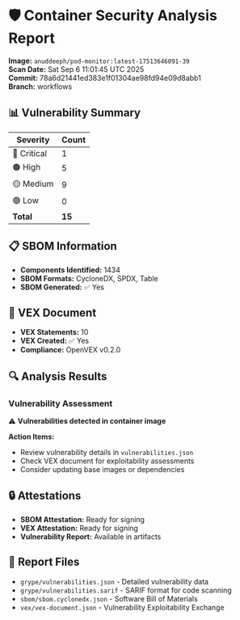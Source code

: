 # 🛡️ Container Security Analysis Report

**Image:** `anuddeeph/pod-monitor:latest-17513646091-39`  
**Scan Date:** Sat Sep  6 11:01:45 UTC 2025  
**Commit:** 78a6d21441ed383e1f01304ae98fd94e09d8abb1  
**Branch:** workflows  

## 📊 Vulnerability Summary

| Severity | Count |
|----------|-------|
| 🔴 Critical | 1 |
| 🟠 High | 5 |
| 🟡 Medium | 9 |
| 🟢 Low | 0 |
| **Total** | **15** |

## 📋 SBOM Information

- **Components Identified:** 1434
- **SBOM Formats:** CycloneDX, SPDX, Table
- **SBOM Generated:** ✅ Yes

## 📑 VEX Document

- **VEX Statements:** 10
- **VEX Created:** ✅ Yes
- **Compliance:** OpenVEX v0.2.0

## 🔍 Analysis Results

### Vulnerability Assessment

⚠️ **Vulnerabilities detected in container image**

**Action Items:**
- Review vulnerability details in `vulnerabilities.json`
- Check VEX document for exploitability assessments
- Consider updating base images or dependencies

## 🔒 Attestations

- **SBOM Attestation:** Ready for signing
- **VEX Attestation:** Ready for signing
- **Vulnerability Report:** Available in artifacts

## 📁 Report Files

- `grype/vulnerabilities.json` - Detailed vulnerability data
- `grype/vulnerabilities.sarif` - SARIF format for code scanning
- `sbom/sbom.cyclonedx.json` - Software Bill of Materials
- `vex/vex-document.json` - Vulnerability Exploitability Exchange

